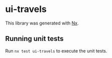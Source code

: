 # ui-travels

This library was generated with [Nx](https://nx.dev).

## Running unit tests

Run `nx test ui-travels` to execute the unit tests.
